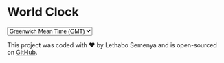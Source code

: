 <!DOCTYPE html>
<html lang="en">
<head>
  <meta charset="UTF-8">
  <meta name="viewport" content="width=device-width, initial-scale=1.0">
  <title>World Clock</title>
  <link rel="stylesheet" href="style.css">
</head>
<body>
  <h1>World Clock</h1>
  <div id="time-display">
    <select id="city-selector">
      <option value="GMT">Greenwich Mean Time (GMT)</option>
      <option value="America/New_York">New York (EST)</option>
      <option value="Asia/Tokyo">Tokyo (JST)</option>
      <option value="Africa/Johannesburg">Johannesburg (SAST)</option>
    </select>
    <div id="current-time"></div>
  </div>
  <footer>
     <p>This project was coded with ❤️ by Lethabo Semenya and is open-sourced on <a href="https://leethabo27.github.io/World-Clock-Project/" target="_blank">GitHub</a>.</p>
  </footer>
  <script src="index.js"></script>
</body>
</html>

